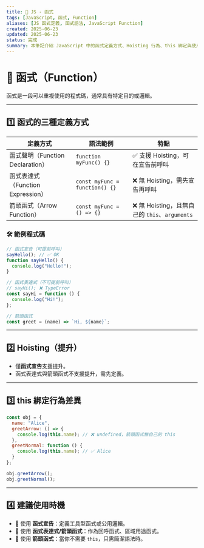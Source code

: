 ```yaml
---
title: 🔧 JS - 函式
tags: [JavaScript, 函式, Function]
aliases: [JS 函式定義, 函式語法, JavaScript Function]
created: 2025-06-23
updated: 2025-06-23
status: 完成
summary: 本筆記介紹 JavaScript 中的函式定義方式、Hoisting 行為、this 綁定與使用建議，是理解程式結構與模組化的核心概念。
---
```


# 🔧 函式（Function）

函式是一段可以重複使用的程式碼，通常具有特定目的或邏輯。

---
## 1️⃣ 函式的三種定義方式

| 定義方式 | 語法範例 | 特點 |
|----------|-----------|------|
| 函式聲明（Function Declaration） | `function myFunc() {}` | ✅ 支援 Hoisting，可在宣告前呼叫 |
| 函式表達式（Function Expression） | `const myFunc = function() {}` | ❌ 無 Hoisting，需先宣告再呼叫 |
| 箭頭函式（Arrow Function） | `const myFunc = () => {}` | ❌ 無 Hoisting，且無自己的 `this`、`arguments` |

### 🛠️ 範例程式碼

```js
// 函式宣告（可提前呼叫）
sayHello(); // ✅ OK
function sayHello() {
  console.log("Hello!");
}

// 函式表達式（不可提前呼叫）
// sayHi(); ❌ TypeError
const sayHi = function () {
  console.log("Hi!");
};

// 箭頭函式
const greet = (name) => `Hi, ${name}`;
```

---
## 2️⃣ Hoisting（提升）

- 僅**函式宣告**支援提升。
- 函式表達式與箭頭函式不支援提升，需先定義。

---
## 3️⃣ this 綁定行為差異

```javascript
const obj = {
  name: "Alice",
  greetArrow: () => {
    console.log(this.name); // ❌ undefined，箭頭函式無自己的 this
  },
  greetNormal: function () {
    console.log(this.name); // ✅ Alice
  }
};

obj.greetArrow();
obj.greetNormal();
```

---
## 4️⃣ 建議使用時機

- 🔹 使用 **函式宣告**：定義工具型函式或公用邏輯。
- 🔹 使用 **函式表達式/箭頭函式**：作為回呼函式、區域用途函式。
- 🔹 使用 **箭頭函式**：當你不需要 `this`，只需簡潔語法時。

